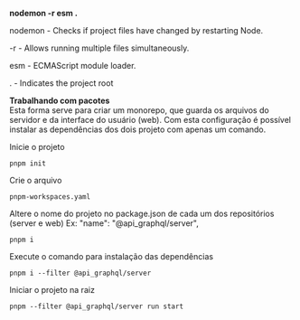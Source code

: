 **nodemon -r esm .**
<p>nodemon - Checks if project files have changed by restarting Node.</p>
<p>-r - Allows running multiple files simultaneously.</p>
<p>esm - ECMAScript module loader.</p>
<p>. - Indicates the project root</p>

**Trabalhando com pacotes** <br>
Esta forma serve para criar um monorepo, que guarda os arquivos do servidor e da interface do usuário (web).
Com esta configuração é possível instalar as dependências dos dois projeto com apenas um comando.

Inicie o projeto
```
pnpm init
```

Crie o arquivo
```
pnpm-workspaces.yaml
```

Altere o nome do projeto no package.json de cada um dos repositórios (server e web)
Ex: "name": "@api_graphql/server",

```
pnpm i
```

Execute o comando para instalação das dependências
```
pnpm i --filter @api_graphql/server
```



Iniciar o projeto na raiz
```
pnpm --filter @api_graphql/server run start
```